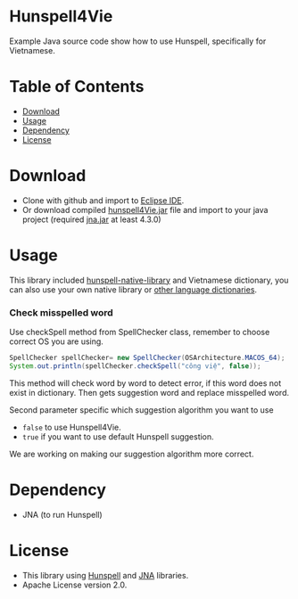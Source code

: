 # Hunspell4Vie
Example Java source code show how to use Hunspell, specifically for Vietnamese.
# Table of Contents
- [Download](#download)
- [Usage](#usage)
- [Dependency](#dependency)
- [License](#license)

# Download
- Clone with github and import to [Eclipse IDE](https://eclipse.org/).
- Or download compiled [hunspell4Vie.jar](https://github.com/thieunguyenhung/hunspell4vie/raw/master/Hunspell4Vie/dist/hunspell4Vie.jar) file and import to your java project (required [jna.jar](http://repo1.maven.org/maven2/net/java/dev/jna/jna/4.3.0/jna-4.3.0.jar) at least 4.3.0)

# Usage
This library included [hunspell-native-library](https://github.com/languagetool-org/languagetool/tree/master/hunspell-native-libs/libs/native-lib) and Vietnamese dictionary, you can also use your own native library or [other language dictionaries](https://github.com/titoBouzout/Dictionaries).

### Check misspelled word
Use checkSpell method from SpellChecker class, remember to choose correct OS you are using.
```java
SpellChecker spellChecker= new SpellChecker(OSArchitecture.MACOS_64);
System.out.println(spellChecker.checkSpell("công việ", false));
```
This method will check word by word to detect error, if this word does not exist in dictionary. Then gets suggestion word and replace misspelled word.

Second parameter specific which suggestion algorithm you want to use

 - `false` to use Hunspell4Vie.
 - `true` if you want to use default Hunspell suggestion.

We are working on making our suggestion algorithm more correct.

# Dependency
- JNA (to run Hunspell)

# License

  - This library using [Hunspell](https://github.com/hunspell/hunspell) and [JNA](https://github.com/java-native-access/jna) libraries.
  - Apache License version 2.0.
